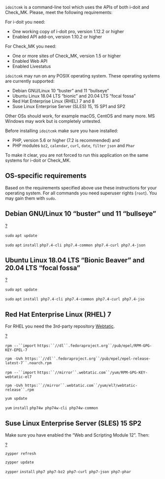 `idoitcmk` is a command-line tool which uses the APIs of both i-doit and Check\_MK. Please, meet the following requirements:

For i-doit you need:

*   One working copy of i-doit pro, version 1.12.2 or higher
*   Enabled API add-on, version 1.10.2 or higher

For Check\_MK you need:

*   One or more sites of Check\_MK, version 1.5 or higher
*   Enabled Web API
*   Enabled Livestatus

`idoitcmk` may run on any POSIX operating system. These operating systems are currently supported:

*   Debian GNU/Linux 10 “buster” and 11 “bullseye”
*   Ubuntu Linux 18.04 LTS “bionic” and 20.04 LTS “focal fossa”
*   Red Hat Enterprise Linux (RHEL) 7 and 8
*   Suse Linux Enterprise Server (SLES) 15, 15 SP1 and SP2

Other OSs should work, for example macOS, CentOS and many more. MS Windows may work but is completely untested.

Before installing `idoitcmk` make sure you have installed:

*   PHP, version 5.6 or higher (7.2 is recommended) and
*   PHP modules `bz2`, `calendar`, `curl`, `date`, `filter` `json` and `Phar`

To make it clear, you are not forced to run this application on the same systems for i-doit or Check\_MK.

OS-specific requirements
------------------------

Based on the requirements specified above use these instructions for your operating system. For all commands you need superuser rights (`root`). You may gain them with `sudo`.

Debian GNU/Linux 10 “buster” und 11 “bullseye”
----------------------------------------------

[?](#)

`sudo` `apt update`

`sudo` `apt` `install` `php7.4-cli php7.4-common php7.4-curl php7.4-json`

Ubuntu Linux 18.04 LTS “Bionic Beaver” and 20.04 LTS “focal fossa”
------------------------------------------------------------------

[?](#)

`sudo` `apt update`

`sudo` `apt` `install`  `php7.4-cli php7.4-common php7.4-curl php7.4-jso`

Red Hat Enterprise Linux (RHEL) 7
---------------------------------

For RHEL you need the 3rd-party repository [Webtatic](https://webtatic.com/packages/php72/).

[?](#)

`rpm --``import` `https:``//dl``.fedoraproject.org``/pub/epel/RPM-GPG-KEY-EPEL-7`

`rpm -Uvh https:``//dl``.fedoraproject.org``/pub/epel/epel-release-latest-7``.noarch.rpm`

`rpm --``import` `https:``//mirror``.webtatic.com``/yum/RPM-GPG-KEY-webtatic-el7`

`rpm -Uvh https:``//mirror``.webtatic.com``/yum/el7/webtatic-release``.rpm`

`yum update`

`yum` `install` `php74w php74w-cli php74w-common`

Suse Linux Enterprise Server (SLES) 15 SP2
------------------------------------------

Make sure you have enabled the “Web and Scripting Module 12”. Then:

[?](#)

`zypper refresh`

`zypper update`

`zypper` `install` `php7 php7-bz2 php7-curl php7-json php7-phar`